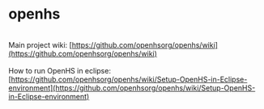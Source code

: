 # openhs

<br>Main project wiki: [https://github.com/openhsorg/openhs/wiki](https://github.com/openhsorg/openhs/wiki)
<br><br>How to run OpenHS in eclipse: [https://github.com/openhsorg/openhs/wiki/Setup-OpenHS-in-Eclipse-environment](https://github.com/openhsorg/openhs/wiki/Setup-OpenHS-in-Eclipse-environment)
